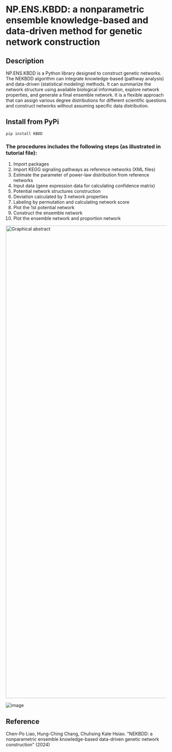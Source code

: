 # NP.ENS.KBDD: a nonparametric ensemble knowledge-based and data-driven method for genetic network construction


## Description
NP.ENS.KBDD is a Python library designed to construct genetic networks. The NEKBDD algorithm can integrate knowledge-based (pathway analysis) and data-driven (statistical modeling) methods. It can summarize the network structure using available biological information, explore network properties, and generate a final ensemble network. It is a flexible approach that can assign various degree distributions for different scientific questions and construct networks without assuming specific data distribution.

## Install from PyPi
```
pip install KBDD
```
### The procedures includes the following steps (as illustrated in tutorial file):
1. Import packages
2. Import KEGG signaling pathways as reference networks (XML files)
3. Estimate the parameter of power-law distribution from reference networks
4. Input data (gene expression data for calculating confidence matrix)
5. Potential network structures construction
6. Deviation calculated by 3 network properties
7. Labeling by permutation and calculating network score
8. Plot the 1st potential network
9. Construct the ensemble network
10. Plot the ensemble network and proportion network


<img width="1478" alt="Graphical abstract" src="https://github.com/user-attachments/assets/b577b12f-812f-44e6-ba65-f98a395f0a7b">

![image](https://github.com/Chen-Po/KBDD/assets/109202495/5c619eda-8f82-488b-b9cc-9bc76d1e6a7f)


## Reference
Chen-Po Liao, Hung-Ching Chang, Chuhsing Kate Hsiao. "NEKBDD: a nonparametric ensemble knowledge-based data-driven genetic network construction" (2024)
